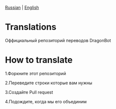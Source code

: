 [Russian](https://github.com/DragonBot-For-Discord/Translations/blob/main/README_RU.md) | [English](https://github.com/DragonBot-For-Discord/Translations/blob/main/README.md)

# Translations
Оффициальный репозиторий переводов DragonBot

# How to translate
1.Форкните этот репозиторий

2.Переведите строки которые вам нужны

3.Создайте Pull request

4.Подождите, когда мы его объединим
